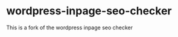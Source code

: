 wordpress-inpage-seo-checker
============================

This is a fork of the wordpress inpage seo checker
